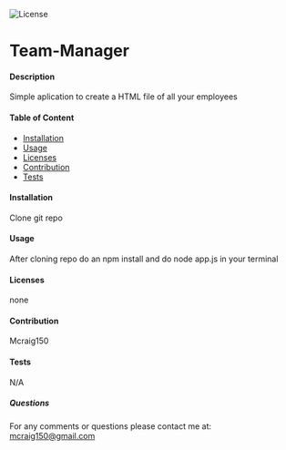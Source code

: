 

![License](https://img.shields.io/github/license/Mcraig150/Team-Manager)

# Team-Manager




#### Description
Simple aplication to create a HTML file of all your employees


#### Table of Content
- [Installation](#Installation)
- [Usage](#Usage)
- [Licenses](#Licenses)
- [Contribution](#Contribution)
- [Tests](#Tests)


#### Installation
Clone git repo

#### Usage
After cloning repo do an npm install and do node app.js in your terminal

#### Licenses
none

#### Contribution
Mcraig150

#### Tests
N/A


##### Questions

For any comments or questions please contact me at: mcraig150@gmail.com



